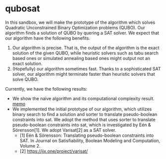 # qubosat

In this sandbox, we will make the prototype of the algorithm which solves Quadratic Unconstrained Binary Optimization problems (QUBO).  Our algorithm finds a solution of QUBO by quering a SAT solver.  We expect that our algorithm have the following benefits.
1. Our algorithm is precise.  That is, the output of the algorithm is the exact solution of the given QUBO, while heuristic solvers such as tabu search based ones or simulated annealing based ones might output not an exact solution.
1. (Hopefully) our algorithm sometimes fast.  Thanks to a sophisticated SAT solver, our algorithm might terminate faster than heuristic solvers that solve QUBO.

Currently, we have the following results:
- We show the naive algorithm and its computational complexity result. [memo](https://github.com/hysok2/qubosat/blob/master/qubo2sat.pdf)
- We implemented the initial prototype of our algorithm, which utilizes binary search to find a solution and sorter to translate pseudo-boolean constraints into sat.  We adopt the method that uses sorter to translate pseudo-boolean constraints into sat, which is investigated by Eén & Sörensson[1].  We adopt Varisat[2] as a SAT solver.
    - [1] Eén & Sörensson: Translating pseudo-boolean constraints into SAT. In Journal on Satisfiability, Boolean Modeling and Computation, Volume 2.
    - [2] https://jix.one/project/varisat/
